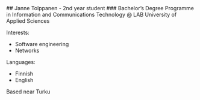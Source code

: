 <html>
          
</html>
## Janne Tolppanen - 2nd year student
### Bachelor’s Degree Programme in Information and Communications Technology @ LAB University of Applied Sciences

Interests:
- Software engineering
- Networks

Languages:
- Finnish
- English

Based near Turku
<html>
     <link rel="stylesheet" href="https://cdn.jsdelivr.net/gh/devicons/devicon@v2.15.1/devicon.min.css">
            <i class="devicon-angularjs-plain"></i>
               
</html>

          

